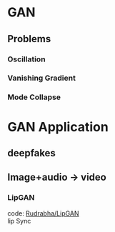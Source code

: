 # GAN


## Problems
### Oscillation
### Vanishing Gradient
### Mode Collapse


# GAN Application
## deepfakes
## Image+audio -> video
### LipGAN
code: [Rudrabha/LipGAN](https://github.com/Rudrabha/LipGAN)  
lip Sync